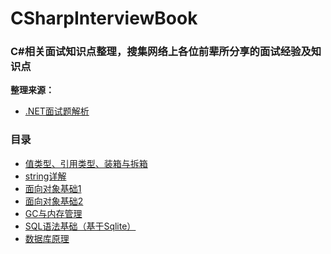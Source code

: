 # CSharpInterviewBook
### C#相关面试知识点整理，搜集网络上各位前辈所分享的面试经验及知识点  
 **整理来源：**  
- [.NET面试题解析](http://www.cnblogs.com/anding/p/5226343.html)  
### 目录  
- [值类型、引用类型、装箱与拆箱](https://github.com/caxich/CSharpInterviewBook/blob/master/CSharpInterviewBook/Part1/C%23%E5%9F%BA%E7%A1%80.md)  
- [string详解](https://github.com/caxich/CSharpInterviewBook/blob/master/CSharpInterviewBook/Part1/string.md)
- [面向对象基础1](https://github.com/caxich/CSharpInterviewBook/blob/master/CSharpInterviewBook/Part1/%E9%9D%A2%E5%90%91%E5%AF%B9%E8%B1%A1%E5%9F%BA%E7%A1%80.md)
- [面向对象基础2](https://github.com/caxich/CSharpInterviewBook/blob/master/CSharpInterviewBook/Part1/%E9%9D%A2%E5%90%91%E5%AF%B9%E8%B1%A1%E5%9F%BA%E7%A1%802.md)
- [GC与内存管理](https://github.com/caxich/CSharpInterviewBook/blob/master/CSharpInterviewBook/Part1/GC%E4%B8%8E%E5%86%85%E5%AD%98%E7%AE%A1%E7%90%86.md)
- [SQL语法基础（基于Sqlite）](https://github.com/caxich/CSharpInterviewBook/blob/master/CSharpInterviewBook/Part1/SQL%E8%AF%AD%E6%B3%95%E5%9F%BA%E7%A1%80%EF%BC%88%E5%9F%BA%E4%BA%8ESqlite%EF%BC%89.md)
- [数据库原理](https://github.com/caxich/CSharpInterviewBook/blob/master/CSharpInterviewBook/Part1/%E6%95%B0%E6%8D%AE%E5%BA%93%E5%8E%9F%E7%90%86.md)